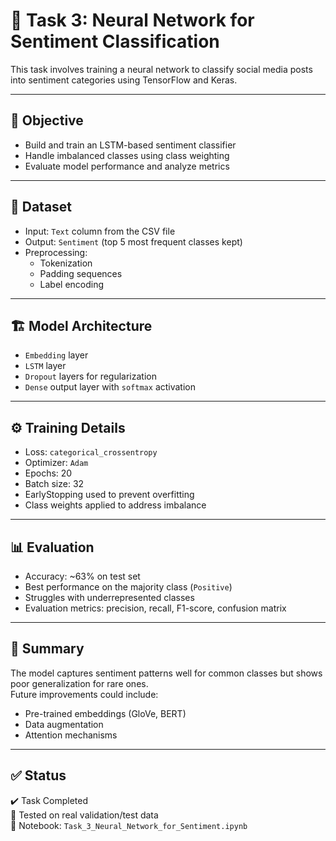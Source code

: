 # 🧠 Task 3: Neural Network for Sentiment Classification

This task involves training a neural network to classify social media posts into sentiment categories using TensorFlow and Keras.

---

## 📌 Objective

- Build and train an LSTM-based sentiment classifier  
- Handle imbalanced classes using class weighting  
- Evaluate model performance and analyze metrics  

---

## 📁 Dataset

- Input: `Text` column from the CSV file  
- Output: `Sentiment` (top 5 most frequent classes kept)  
- Preprocessing:  
  - Tokenization  
  - Padding sequences  
  - Label encoding

---

## 🏗️ Model Architecture

- `Embedding` layer  
- `LSTM` layer  
- `Dropout` layers for regularization  
- `Dense` output layer with `softmax` activation

---

## ⚙️ Training Details

- Loss: `categorical_crossentropy`  
- Optimizer: `Adam`  
- Epochs: 20  
- Batch size: 32  
- EarlyStopping used to prevent overfitting  
- Class weights applied to address imbalance

---

## 📊 Evaluation

- Accuracy: ~63% on test set  
- Best performance on the majority class (`Positive`)  
- Struggles with underrepresented classes  
- Evaluation metrics: precision, recall, F1-score, confusion matrix

---

## 🧾 Summary

The model captures sentiment patterns well for common classes but shows poor generalization for rare ones.  
Future improvements could include:  
- Pre-trained embeddings (GloVe, BERT)  
- Data augmentation  
- Attention mechanisms  

---

## ✅ Status

✔️ Task Completed  
🧪 Tested on real validation/test data  
📂 Notebook: `Task_3_Neural_Network_for_Sentiment.ipynb`
